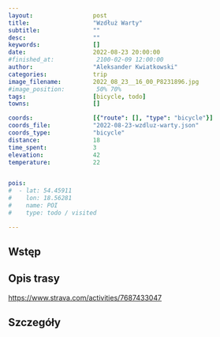 ```yaml
---
layout:                 post
title:                  "Wzdłuż Warty"
subtitle:               ""
desc:                   ""
keywords:               []
date:                   2022-08-23 20:00:00
#finished_at:            2100-02-09 12:00:00
author:                 "Aleksander Kwiatkowski"
categories:             trip
image_filename:         2022_08_23__16_00_P8231896.jpg
#image_position:         50% 70%
tags:                   [bicycle, todo]
towns:                  []

coords:                 [{"route": [], "type": "bicycle"}]
coords_file:            "2022-08-23-wzdluz-warty.json"
coords_type:            "bicycle"
distance:               18
time_spent:             3
elevation:              42
temperature:            22


pois:
#  - lat: 54.45911
#    lon: 18.56281
#    name: POI
#    type: todo / visited

---
```



## Wstęp

## Opis trasy

https://www.strava.com/activities/7687433047

## Szczegóły
